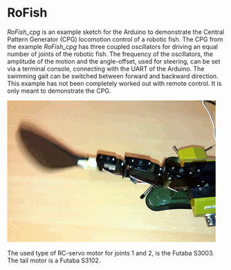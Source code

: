 # RoFish

*RoFish_cpg* is an example sketch for the Arduino to demonstrate the Central Pattern Generator (CPG) locomotion control of a robotic fish. The CPG from the example *RoFish_cpg* has three coupled oscillators for driving an equal number of joints of the robotic fish. The frequency of the oscillators, the amplitude of the motion and the angle-offset, used for steering, can be set via a terminal console, connecting with the UART of the Arduino. The swimming gait can be switched between forward and backward direction.
This example has not been completely worked out with remote control. It is only meant to demonstrate the CPG. 


![CPG swimming gait](figures/animation.gif  "Animation")


The used type of RC-servo motor for joints 1 and 2, is the Futaba S3003. The tail motor is a Futaba S3102.
